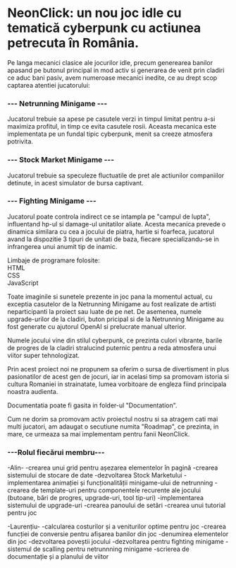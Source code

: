 # NeonClick: un nou joc idle cu tematică cyberpunk cu actiunea petrecuta în România.

Pe langa mecanici clasice ale jocurilor idle, precum generearea banilor apasand pe butonul principal in mod activ si generarea de venit prin cladiri ce aduc bani pasiv, avem numeroase mecanici inedite, ce au drept scop captarea atentiei jucatorului:

### --- Netrunning Minigame ---

Jucatorul trebuie sa apese pe casutele verzi in timpul limitat pentru a-si maximiza profitul, in timp ce evita casutele rosii. Aceasta mecanica este implementata pe un fundal tipic cyberpunk, menit sa creeze atmosfera potrivita.

### --- Stock Market Minigame ---

Jucatorul trebuie sa speculeze fluctuatile de pret ale actiunilor companiilor detinute, in acest simulator de bursa captivant.

### --- Fighting Minigame ---

Jucatorul poate controla indirect ce se intampla pe "campul de lupta", influentand hp-ul si damage-ul unitatilor aliate. Acesta mecanica prevede o dinamica similara cu cea a jocului de piatra, hartie si foarfeca, jucatorul avand la dispozitie 3 tipuri de unitati de baza, fiecare specializandu-se in infrangerea unui anumit tip de inamic.

Limbaje de programare folosite:  
  HTML  
  CSS  
  JavaScript

Toate imaginile si sunetele prezente in joc pana la momentul actual, cu exceptia casutelor de la Netrunning Minigame au fost realizate de artisti neparticipanti la proiect sau luate de pe net. De asemenea, numele upgrade-urilor de la cladiri, buton pricipal si de la Netrunning Minigame au fost generate cu ajutorul OpenAI si prelucrate manual ulterior. 

Numele jocului vine din stilul cyberpunk, ce prezinta culori vibrante, barile de progres de la cladiri stralucind puternic pentru a reda atmosfera unui viitor super tehnologizat.

Prin acest proiect noi ne propunem sa oferim o sursa de divertisment in plus pasionatilor de acest gen de jocuri, iar in acelasi timp sa promovam istoria si cultura Romaniei in strainatate, lumea vorbitoare de engleza fiind principala noastra audienta. 

Documentatia poate fi gasita in folder-ul "Documentation".

Cum ne dorim sa promovam activ proiectul nostru si sa atragem cati mai multi jucatori, am adaugat o secutiune numita "Roadmap", ce prezinta, in mare, ce urmeaza sa mai implementam pentru fanii NeonClick.

### ---Rolul fiecărui membru---

-Alin-
-crearea unui grid pentru așezarea elementelor în pagină
-crearea sistemului de stocare de date
-dezvoltarea Stock Marketului
-implementarea animației și funcționalității minigame-ului de netrunning
-crearea de template-uri pentru componentele recurente ale jocului (butoane, bări de progres, upgrade-uri, tool tip-uri)
-implementarea sistemului de upgrade-uri
-crearea panoului de setări
-crearea unui tutorial pentru joc

-Laurențiu-
-calcularea costurilor și a veniturilor optime pentru joc
-crearea funcției de conversie pentru afișarea banilor din joc
-denumirea elementelor din joc
-dezvoltarea poveștii jocului
-dezvoltarea pentru fighting minigame
-sistemul de scalling pentru netrunnning minigame
-scrierea de documentație și a planului de viitor